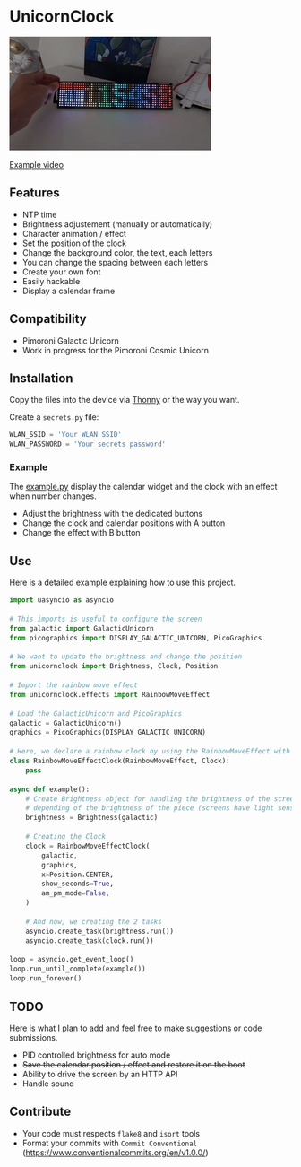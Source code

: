 # UnicornClock

![Unicorn Clock Example](demo.gif)

[Example video](https://www.youtube.com/watch?v=Gvnccr2_wY0)

## Features

* NTP time
* Brightness adjustement (manually or automatically)
* Character animation / effect
* Set the position of the clock
* Change the background color, the text, each letters
* You can change the spacing between each letters
* Create your own font
* Easily hackable
* Display a calendar frame

## Compatibility

- Pimoroni Galactic Unicorn
- Work in progress for the Pimoroni Cosmic Unicorn

## Installation

Copy the files into the device via [Thonny](https://thonny.org/) or the way
you want.

Create a `secrets.py` file:

```python
WLAN_SSID = 'Your WLAN SSID'
WLAN_PASSWORD = 'Your secrets password'
```

### Example

The [example.py](example.py) display the calendar widget and the clock with an effect when
number changes.

* Adjust the brightness with the dedicated buttons
* Change the clock and calendar positions with A button
* Change the effect with B button

## Use

Here is a detailed example explaining how to use this project.

```python
import uasyncio as asyncio

# This imports is useful to configure the screen
from galactic import GalacticUnicorn
from picographics import DISPLAY_GALACTIC_UNICORN, PicoGraphics

# We want to update the brightness and change the position
from unicornclock import Brightness, Clock, Position

# Import the rainbow move effect
from unicornclock.effects import RainbowMoveEffect

# Load the GalacticUnicorn and PicoGraphics
galactic = GalacticUnicorn()
graphics = PicoGraphics(DISPLAY_GALACTIC_UNICORN)

# Here, we declare a rainbow clock by using the RainbowMoveEffect with Clock
class RainbowMoveEffectClock(RainbowMoveEffect, Clock):
    pass

async def example():
    # Create Brightness object for handling the brightness of the screen
    # depending of the brightness of the piece (screens have light sensors).
    brightness = Brightness(galactic)

    # Creating the Clock
    clock = RainbowMoveEffectClock(
        galactic,
        graphics,
        x=Position.CENTER,
        show_seconds=True,
        am_pm_mode=False,
    )

    # And now, we creating the 2 tasks
    asyncio.create_task(brightness.run())
    asyncio.create_task(clock.run())

loop = asyncio.get_event_loop()
loop.run_until_complete(example())
loop.run_forever()
```

## TODO

Here is what I plan to add and feel free to make suggestions or code submissions.

* PID controlled brightness for auto mode
* ~~Save the calendar position / effect and restore it on the boot~~
* Ability to drive the screen by an HTTP API
* Handle sound

## Contribute

* Your code must respects `flake8` and `isort` tools
* Format your commits with `Commit Conventional` (https://www.conventionalcommits.org/en/v1.0.0/)
